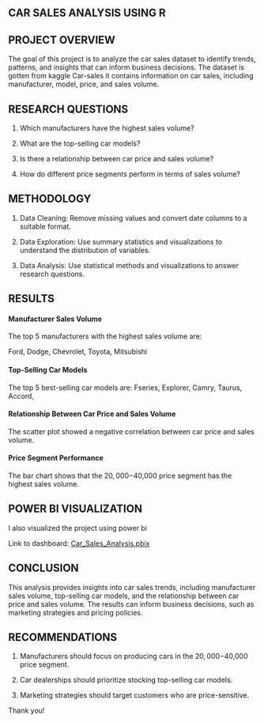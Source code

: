 ## CAR SALES ANALYSIS USING R  

## PROJECT OVERVIEW 

The goal of this project is to analyze the car sales dataset to identify trends, patterns, and insights that can inform business decisions. The dataset is gotten from kaggle Car-sales it contains information on car sales, including manufacturer, model, price, and sales volume. 

  
## RESEARCH QUESTIONS 

1. Which manufacturers have the highest sales volume? 

2. What are the top-selling car models? 

3. Is there a relationship between car price and sales volume? 

4. How do different price segments perform in terms of sales volume? 

 ## METHODOLOGY 

1. Data Cleaning: Remove missing values and convert date columns to a suitable format. 

2. Data Exploration: Use summary statistics and visualizations to understand the distribution of variables. 

3. Data Analysis: Use statistical methods and visualizations to answer research questions. 

  
## RESULTS 

#### Manufacturer Sales Volume 

The top 5 manufacturers with the highest sales volume are: 

Ford, Dodge, Chevrolet, Toyota, Mitsubishi


#### Top-Selling Car Models 

The top 5 best-selling car models are: 
Fseries, Explorer,  Camry, Taurus, Accord, 

 
#### Relationship Between Car Price and Sales Volume 

The scatter plot showed a negative correlation between car price and sales volume. 

 

#### Price Segment Performance 

The bar chart shows that the $20,000-$40,000 price segment has the highest sales volume. 

 

## POWER BI VISUALIZATION  

I also visualized the project using power bi 

Link to dashboard:  [Car_Sales_Analysis.pbix 
](https://1drv.ms/u/c/43c5c47beeed243f/EevZANR_FtBHqsYJIc40v-4BNi_EClgp5kBczRM1AdbuPw?e=aDft1O)
## CONCLUSION 

This analysis provides insights into car sales trends, including manufacturer sales volume, top-selling car models, and the relationship between car price and sales volume. The results can inform business decisions, such as marketing strategies and pricing policies. 

## RECOMMENDATIONS 

1. Manufacturers should focus on producing cars in the $20,000-$40,000 price segment. 

2. Car dealerships should prioritize stocking top-selling car models. 

3. Marketing strategies should target customers who are price-sensitive. 

  

Thank you! 

